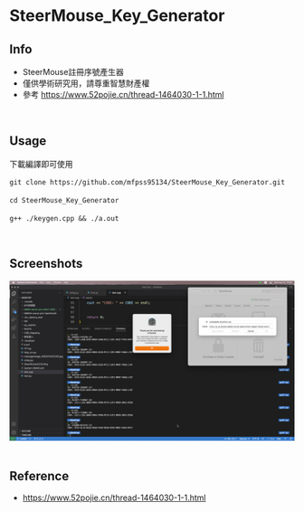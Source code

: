 # SteerMouse_Key_Generator




## Info
- SteerMouse註冊序號產生器
- 僅供學術研究用，請尊重智慧財產權
- 參考 https://www.52pojie.cn/thread-1464030-1-1.html
<br>


## Usage
下載編譯即可使用

```
git clone https://github.com/mfpss95134/SteerMouse_Key_Generator.git

cd SteerMouse_Key_Generator

g++ ./keygen.cpp && ./a.out
```

<br>


## Screenshots
<div align="center">
<img src="https://raw.githubusercontent.com/mfpss95134/SteerMouse_Key_Generator/main/demo.jpg">
<div align="left">
<br>


## Reference
- https://www.52pojie.cn/thread-1464030-1-1.html
<br>
